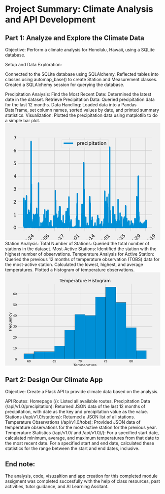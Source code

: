 # Project Summary: Climate Analysis and API Development


## Part 1: Analyze and Explore the Climate Data
Objective: Perform a climate analysis for Honolulu, Hawaii, using a SQLite database.

Setup and Data Exploration:

Connected to the SQLite database using SQLAlchemy.
Reflected tables into classes using automap_base() to create Station and Measurement classes.
Created a SQLAlchemy session for querying the database.

Precipitation Analysis:
Find the Most Recent Date: Determined the latest date in the dataset.
Retrieve Precipitation Data: Queried precipitation data for the last 12 months.
Data Handling: Loaded data into a Pandas DataFrame, set column names, sorted values by date, and printed summary statistics.
Visualization: Plotted the precipitation data using matplotlib to do a simple bar plot. 
![Precipitation Plot](https://github.com/mariemsdiaz/sqlalchemy_challenge/blob/main/Hawaii_Vacation/PrecipitationPlot.png)
Station Analysis:
Total Number of Stations: Queried the total number of stations in the dataset.
Most-Active Stations: Identified the station with the highest number of observations.
Temperature Analysis for Active Station:
Queried the previous 12 months of temperature observation (TOBS) data for the most-active station.
Calculated the lowest, highest, and average temperatures.
Plotted a histogram of temperature observations.
![Temperature Histrogram](https://github.com/mariemsdiaz/sqlalchemy_challenge/blob/main/Hawaii_Vacation/TemperaturePlot.png)

## Part 2: Design Our Climate App
Objective: Create a Flask API to provide climate data based on the analysis.

API Routes:
Homepage (/): Listed all available routes.
Precipitation Data (/api/v1.0/precipitation): Returned JSON data of the last 12 months of precipitation, with date as the key and precipitation value as the value.
Stations (/api/v1.0/stations): Returned a JSON list of all stations.
Temperature Observations (/api/v1.0/tobs): Provided JSON data of temperature observations for the most-active station for the previous year.
Temperature Statistics (/api/v1.0/<start> and /api/v1.0/<start>/<end>):
For a specified start date, calculated minimum, average, and maximum temperatures from that date to the most recent date.
For a specified start and end date, calculated these statistics for the range between the start and end dates, inclusive.


## End note:
The analysis, code, visuzaltion and app creation for this completed module assigment was completed succesfully with the help of class resources, past activities, tutor guidance, and AI Learning Assitant. 